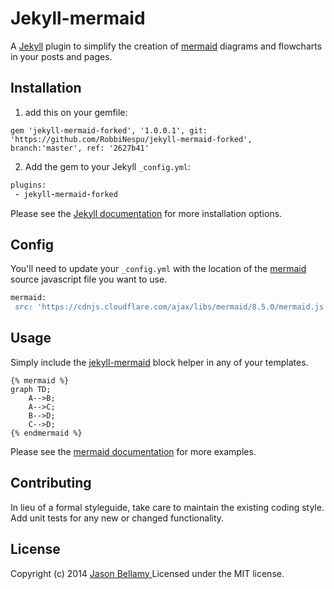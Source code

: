 # Jekyll-mermaid

A [Jekyll](http://jekyllrb.com/) plugin to simplify the creation of [mermaid](https://github.com/knsv/mermaid) diagrams and flowcharts in your posts and pages.


## Installation

1. add this on your gemfile:
  ```
  gem 'jekyll-mermaid-forked', '1.0.0.1', git: 'https://github.com/RobbiNespu/jekyll-mermaid-forked', branch:'master', ref: '2627b41'
  ```

2. Add the gem to your Jekyll `_config.yml`:
  ```ruby
  plugins:
   - jekyll-mermaid-forked
  ```

Please see the [Jekyll documentation](http://jekyllrb.com/docs/plugins/#installing-a-plugin) for more installation options.


## Config

You'll need to update your `_config.yml` with the location of the [mermaid](https://github.com/knsv/mermaid) source javascript file you want to use.

```ruby
mermaid:
 src: 'https://cdnjs.cloudflare.com/ajax/libs/mermaid/8.5.0/mermaid.js'
```


## Usage

Simply include the [jekyll-mermaid](https://github.com/jasonbellamy/jekyll-mermaid) block helper in any of your templates.

```liquid
{% mermaid %}
graph TD;
    A-->B;
    A-->C;
    B-->D;
    C-->D;
{% endmermaid %}
```

Please see the [mermaid documentation](https://github.com/knsv/mermaid/wiki) for more examples.


## Contributing
In lieu of a formal styleguide, take care to maintain the existing coding style. Add unit tests for any new or changed functionality.


## License
Copyright (c) 2014 [Jason Bellamy ](http://jasonbellamy.com)
Licensed under the MIT license.
